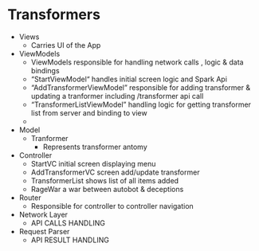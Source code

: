 # Transformers
* Views
    * Carries UI of the App
* ViewModels
    * ViewModels responsible for handling network calls , logic & data bindings
    *  “StartViewModel“ handles initial screen logic and Spark Api
    *  “AddTransformerViewModel” responsible for adding transformer & updating a tranformer including /transformer api call
    *  “TransformerListViewModel” handling logic for getting transformer list from server and binding to view
    * 
* Model
    * Tranformer
        * Represents transformer antomy
* Controller
    *  StartVC initial screen displaying menu 
    *  AddTransformerVC screen add/update transformer
    *  TransformerList shows list of all items added
    * RageWar a war between autobot & deceptions
* Router
    * Responsible for controller to controller navigation
* Network Layer
    * API CALLS HANDLING
* Request Parser
    * API RESULT HANDLING
